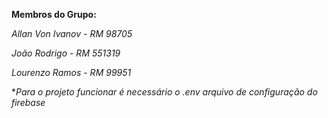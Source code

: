 **Membros do Grupo:**

*Allan Von Ivanov - RM 98705*

*João Rodrigo - RM 551319*

*Lourenzo Ramos - RM 99951*


**Para o projeto funcionar é necessário o .env arquivo de configuração do firebase*
